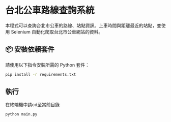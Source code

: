 # 台北公車路線查詢系統

本程式可以查詢台北市公車的路線、站點資訊、上車時間與距離最近的站點，並使用 Selenium 自動化爬取台北市公車網站的資料。

## 📦 安裝依賴套件

請使用以下指令安裝所需的 Python 套件：

```bash
pip install -r requirements.txt
```
## 執行
在終端機中請cd至當前目錄
```bash
python main.py
```